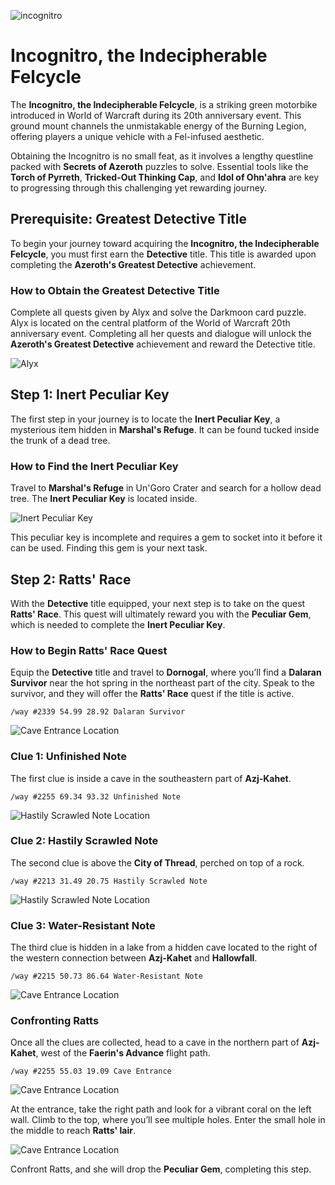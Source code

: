 ![incognitro](/img/incognitro.webp)

# Incognitro, the Indecipherable Felcycle

The **Incognitro, the Indecipherable Felcycle**, is a striking green motorbike introduced in World of Warcraft during its 20th anniversary event. This ground mount channels the unmistakable energy of the Burning Legion, offering players a unique vehicle with a Fel-infused aesthetic.

Obtaining the Incognitro is no small feat, as it involves a lengthy questline packed with **Secrets of Azeroth** puzzles to solve. Essential tools like the **Torch of Pyrreth**, **Tricked-Out Thinking Cap**, and **Idol of Ohn'ahra** are key to progressing through this challenging yet rewarding journey.

## Prerequisite: Greatest Detective Title

To begin your journey toward acquiring the **Incognitro, the Indecipherable Felcycle**, you must first earn the **Detective** title. This title is awarded upon completing the **Azeroth's Greatest Detective** achievement.

### How to Obtain the Greatest Detective Title

Complete all quests given by Alyx and solve the Darkmoon card puzzle.
Alyx is located on the central platform of the World of Warcraft 20th anniversary event. Completing all her quests and dialogue will unlock the **Azeroth's Greatest Detective** achievement and reward the Detective title.

![Alyx](/img/wow-event-alyx.webp)

## Step 1: Inert Peculiar Key

The first step in your journey is to locate the **Inert Peculiar Key**, a mysterious item hidden in **Marshal's Refuge**. It can be found tucked inside the trunk of a dead tree.

### How to Find the Inert Peculiar Key

Travel to **Marshal's Refuge** in Un'Goro Crater and search for a hollow dead tree. The **Inert Peculiar Key** is located inside.

![Inert Peculiar Key](/img/location-inert-peculiar-key.webp)

This peculiar key is incomplete and requires a gem to socket into it before it can be used. Finding this gem is your next task.

## Step 2: Ratts' Race

With the **Detective** title equipped, your next step is to take on the quest **Ratts' Race**. This quest will ultimately reward you with the **Peculiar Gem**, which is needed to complete the **Inert Peculiar Key**.

### How to Begin Ratts' Race Quest

Equip the **Detective** title and travel to **Dornogal**, where you’ll find a **Dalaran Survivor** near the hot spring in the northeast part of the city. Speak to the survivor, and they will offer the **Ratts' Race** quest if the title is active.

```
/way #2339 54.99 28.92 Dalaran Survivor
```

![Cave Entrance Location](/img/location-ratts-race-clue-0.webp)

### Clue 1: Unfinished Note

The first clue is inside a cave in the southeastern part of **Azj-Kahet**.

```
/way #2255 69.34 93.32 Unfinished Note
```

![Hastily Scrawled Note Location](/img/location-ratts-race-clue-1.webp)

### Clue 2: Hastily Scrawled Note

The second clue is above the **City of Thread**, perched on top of a rock.

```
/way #2213 31.49 20.75 Hastily Scrawled Note
```

![Hastily Scrawled Note Location](/img/location-ratts-race-clue-2.webp)

### Clue 3: Water-Resistant Note

The third clue is hidden in a lake from a hidden cave located to the right of the western connection between **Azj-Kahet** and **Hallowfall**.

```
/way #2215 50.73 86.64 Water-Resistant Note
```

![Cave Entrance Location](/img/location-ratts-race-clue-3.webp)

### Confronting Ratts

Once all the clues are collected, head to a cave in the northern part of **Azj-Kahet**, west of the **Faerin's Advance** flight path.

```
/way #2255 55.03 19.09 Cave Entrance
```

![Cave Entrance Location](/img/location-ratts-race-clue-4.webp)

At the entrance, take the right path and look for a vibrant coral on the left wall. Climb to the top, where you’ll see multiple holes. Enter the small hole in the middle to reach **Ratts' lair**.

![Cave Entrance Location](/img/location-ratts-race-clue-4b.webp)

Confront Ratts, and she will drop the **Peculiar Gem**, completing this step.
